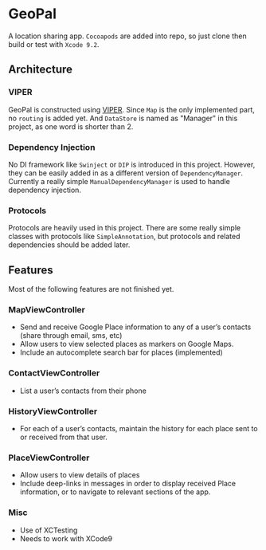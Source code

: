 # GeoPal

A location sharing app. `Cocoapods` are added into repo, so just clone then build or test with `Xcode 9.2`.

## Architecture

### VIPER

GeoPal is constructed using [VIPER](https://www.objc.io/issues/13-architecture/viper/). Since `Map` is the only implemented part, no `routing` is added yet. And `DataStore` is named as "Manager" in this project, as one word is shorter than 2.

### Dependency Injection

No DI framework like `Swinject` or `DIP` is introduced in this project. However, they can be easily added in as a different version of `DependencyManager`. Currently a really simple `ManualDependencyManager` is used to handle dependency injection.

### Protocols

Protocols are heavily used in this project. There are some really simple classes with protocols like `SimpleAnnotation`, but protocols and related dependencies should be added later.

## Features

Most of the following features are not finished yet.

### MapViewController

- Send and receive Google Place information to any of a user’s contacts (share through email, sms, etc) 
- Allow users to view selected places as markers on Google Maps. 
- Include an autocomplete search bar for places (implemented)
	
### ContactViewController

- List a user’s contacts from their phone 

### HistoryViewController

- For each of a user’s contacts, maintain the history for each place sent to or received from that user. 

### PlaceViewController

- Allow users to view details of places 
- Include deep-links in messages in order to display received Place information, or to navigate to relevant sections of the app. 

### Misc

- Use of XCTesting 
- Needs to work with XCode9